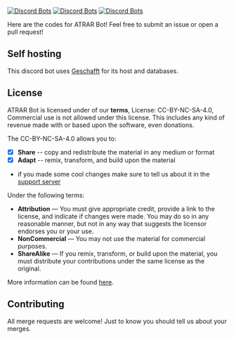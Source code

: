 
[![Discord Bots](https://top.gg/api/widget/status/732645141839609958.svg)](https://top.gg/bot/732645141839609958)
[![Discord Bots](https://top.gg/api/widget/lib/732645141839609958.svg)](https://top.gg/bot/732645141839609958)
[![Discord Bots](https://top.gg/api/widget/owner/732645141839609958.svg)](https://top.gg/bot/732645141839609958)

Here are the codes for ATRAR Bot! Feel free to submit an issue or open a pull request!


## Self hosting
This discord bot uses [Geschafft](https://geschafft.co/) for its host and databases.

## License
ATRAR Bot is licensed under of our **terms**, License: CC-BY-NC-SA-4.0, Commercial use is not allowed under this license. This includes any kind of revenue made with or based upon the software, even donations.

The CC-BY-NC-SA-4.0 allows you to:
- [x] **Share** -- copy and redistribute the material in any medium or format
- [x] **Adapt** -- remix, transform, and build upon the material
- if you made some cool changes make sure to tell us about it in the [support server](https://discord.gg/fnD5DqrU3x)


Under the following terms:
- **Attribution** — You must give appropriate credit, provide a link to the license, and indicate if changes were made. You may do so in any reasonable manner, but not in any way that suggests the licensor endorses you or your use.
- **NonCommercial** — You may not use the material for commercial purposes. 
- **ShareAlike** — If you remix, transform, or build upon the material, you must distribute your contributions under the same license as the original.

More information can be found [here](https://creativecommons.org/licenses/by-nc-sa/4.0/).

## Contributing
All merge requests are welcome! Just to know you should tell us about your merges.
